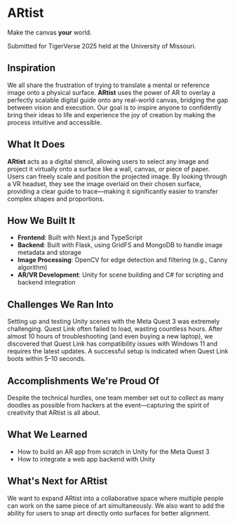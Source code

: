 # ARtist
Make the canvas **your** world.

Submitted for TigerVerse 2025 held at the University of Missouri.
## Inspiration
We all share the frustration of trying to translate a mental or reference image onto a physical surface. **ARtist** uses the power of AR to overlay a perfectly scalable digital guide onto any real-world canvas, bridging the gap between vision and execution. Our goal is to inspire anyone to confidently bring their ideas to life and experience the joy of creation by making the process intuitive and accessible.

## What It Does
**ARtist** acts as a digital stencil, allowing users to select any image and project it virtually onto a surface like a wall, canvas, or piece of paper. Users can freely scale and position the projected image. By looking through a VR headset, they see the image overlaid on their chosen surface, providing a clear guide to trace—making it significantly easier to transfer complex shapes and proportions.

## How We Built It
- **Frontend**: Built with Next.js and TypeScript
- **Backend**: Built with Flask, using GridFS and MongoDB to handle image metadata and storage
- **Image Processing**: OpenCV for edge detection and filtering (e.g., Canny algorithm)
- **AR/VR Development**: Unity for scene building and C# for scripting and backend integration

## Challenges We Ran Into
Setting up and testing Unity scenes with the Meta Quest 3 was extremely challenging. Quest Link often failed to load, wasting countless hours. After almost 10 hours of troubleshooting (and even buying a new laptop), we discovered that Quest Link has compatibility issues with Windows 11 and requires the latest updates. A successful setup is indicated when Quest Link boots within 5–10 seconds.

## Accomplishments We're Proud Of
Despite the technical hurdles, one team member set out to collect as many doodles as possible from hackers at the event—capturing the spirit of creativity that ARtist is all about.

## What We Learned
- How to build an AR app from scratch in Unity for the Meta Quest 3
- How to integrate a web app backend with Unity

## What's Next for ARtist
We want to expand ARtist into a collaborative space where multiple people can work on the same piece of art simultaneously. We also want to add the ability for users to snap art directly onto surfaces for better alignment.
